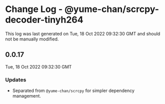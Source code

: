 # Change Log - @yume-chan/scrcpy-decoder-tinyh264

This log was last generated on Tue, 18 Oct 2022 09:32:30 GMT and should not be manually modified.

## 0.0.17
Tue, 18 Oct 2022 09:32:30 GMT

### Updates

- Separated from `@yume-chan/scrcpy` for simpler dependency management.


